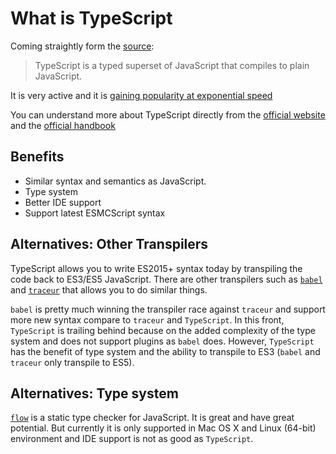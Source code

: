 # What is TypeScript

Coming straightly form the [source](http://www.typescriptlang.org):

  > TypeScript is a typed superset of JavaScript that compiles to plain JavaScript.

It is very active and it is [gaining popularity at exponential speed](https://www.google.com/trends/explore#q=TypeScript&cmpt=q&tz=Etc%2FGMT%2B7)

You can understand more about TypeScript directly from the [official website](http://www.typescriptlang.org) and the [official handbook](http://www.typescriptlang.org/docs/handbook/basic-types.html)

## Benefits

- Similar syntax and semantics as JavaScript.
- Type system
- Better IDE support
- Support latest ESMCScript syntax

## Alternatives: Other Transpilers

TypeScript allows you to write ES2015+ syntax today by transpiling the code back to ES3/ES5 JavaScript.
There are other transpilers such as [`babel`](http://babeljs.io/) and [`traceur`](https://github.com/google/traceur-compiler) that allows you to do similar things.

`babel` is pretty much winning the transpiler race against `traceur` and support more new syntax compare to `traceur` and `TypeScript`.
In this front, `TypeScript` is trailing behind because on the added complexity of the type system and does not support plugins as `babel` does.
However, `TypeScript` has the benefit of type system and the ability to transpile to ES3 (`babel` and `traceur` only transpile to ES5).

## Alternatives: Type system

[`flow`](https://flowtype.org/) is a static type checker for JavaScript.
It is great and have great potential.
But currently it is only supported in Mac OS X and Linux (64-bit) environment and IDE support is not as good as `TypeScript`.
